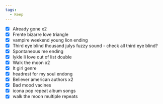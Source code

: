 ```yaml
---
tags:
  - Keep
---
```



- [X] Already gone x2
- [X] Frente bizarre love triangle
- [X] vampire weekend young lion ending
- [X] Third eye blind thousand julys fuzzy sound - check all third eye blind?
- [X] Spontaneous me ending
- [X] lykle li love out of list double
- [X] Walk the moon x2
- [X] It girl genre
- [X] headrest for my soul endong
- [X] Believer american authors x2
- [X] Bad mood vacines
- [X] icona pop repeat album songs
- [X] walk the moon multiple repeats